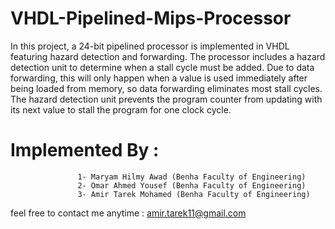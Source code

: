 # VHDL-Pipelined-Mips-Processor
In this project, a 24-bit pipelined processor is implemented in VHDL featuring hazard detection and forwarding.
The processor includes a hazard detection unit to determine when a stall cycle must
be added. Due to data forwarding, this will only happen when a value is used immediately
after being loaded from memory, so data forwarding eliminates most stall cycles. The
hazard detection unit prevents the program counter from updating with its next value
to stall the program for one clock cycle. 
# Implemented By :
                   1- Maryam Hilmy Awad (Benha Faculty of Engineering)
                   2- Omar Ahmed Yousef (Benha Faculty of Engineering)
                   3- Amir Tarek Mohamed (Benha Faculty of Engineering)
                   
feel free to contact me anytime : amir.tarek11@gmail.com

